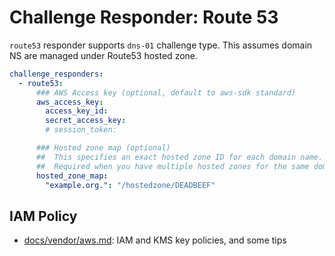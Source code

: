# Challenge Responder: Route 53

`route53` responder supports `dns-01` challenge type. This assumes domain NS are managed under Route53 hosted zone.

```yaml
challenge_responders:
  - route53:
      ### AWS Access key (optional, default to aws-sdk standard)
      aws_access_key:
        access_key_id:
        secret_access_key:
        # session_token:

      ### Hosted zone map (optional)
      ##  This specifies an exact hosted zone ID for each domain name.
      ##  Required when you have multiple hosted zones for the same domain name.
      hosted_zone_map: 
        "example.org.": "/hostedzone/DEADBEEF"
```

## IAM Policy

- [docs/vendor/aws.md](../vendor/aws.md): IAM and KMS key policies, and some tips
